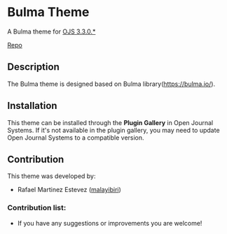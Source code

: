 # Bulma Theme

A Bulma theme for [OJS 3.3.0.*](https://pkp.sfu.ca/ojs/) 

[Repo](https://github.com/tocororo/bulma)

## Description
The Bulma theme is designed based on Bulma library(https://bulma.io/).


## Installation
This theme can be installed through the **Plugin Gallery** in Open Journal Systems. If it's not available in the plugin gallery, you may need to update Open Journal Systems to a compatible version.

## Contribution

This theme was developed by:
* Rafael Martinez Estevez ([malayibiri](https://github.com/malayibiri))

### Contribution list:
* If you have any suggestions or improvements you are welcome!
